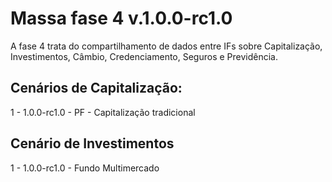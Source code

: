 # Massa fase 4 v.1.0.0-rc1.0
A fase 4 trata do compartilhamento de dados entre IFs sobre Capitalização, Investimentos, Câmbio, Credenciamento, Seguros e Previdência.

## Cenários de Capitalização: 

1 - 1.0.0-rc1.0 - PF - Capitalização tradicional

## Cenário de Investimentos

1 - 1.0.0-rc1.0 - Fundo Multimercado


